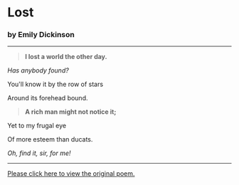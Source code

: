 # Lost 
 
### by Emily Dickinson 
 
* * *
 
>**I lost a world the other day.**
 
_Has anybody found?_
    
You'll know it by the row of stars
    
Around its forehead bound.   


    

>**A rich man might not notice it;**
    
Yet to my frugal eye
    
Of more esteem than ducats.
    
_Oh, find it, sir, for me!_
 
* * *
    
[Please click here to view the original poem.](http://www.public-domain-poetry.com/emily-elizabeth-dickinson/lost-13615)
    


